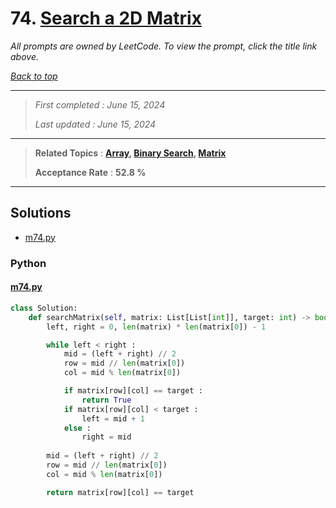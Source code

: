 # 74. [Search a 2D Matrix](<https://leetcode.com/problems/search-a-2d-matrix>)

*All prompts are owned by LeetCode. To view the prompt, click the title link above.*

*[Back to top](<../README.md>)*

------

> *First completed : June 15, 2024*
>
> *Last updated : June 15, 2024*

------

> **Related Topics** : **[Array](<by_topic/Array.md>), [Binary Search](<by_topic/Binary Search.md>), [Matrix](<by_topic/Matrix.md>)**
>
> **Acceptance Rate** : **52.8 %**

------

## Solutions

- [m74.py](<../my-submissions/m74.py>)
### Python
#### [m74.py](<../my-submissions/m74.py>)
```Python
class Solution:
    def searchMatrix(self, matrix: List[List[int]], target: int) -> bool:
        left, right = 0, len(matrix) * len(matrix[0]) - 1

        while left < right :
            mid = (left + right) // 2
            row = mid // len(matrix[0])
            col = mid % len(matrix[0])

            if matrix[row][col] == target :
                return True
            if matrix[row][col] < target :
                left = mid + 1
            else :
                right = mid
            
        mid = (left + right) // 2
        row = mid // len(matrix[0])
        col = mid % len(matrix[0])

        return matrix[row][col] == target

```

